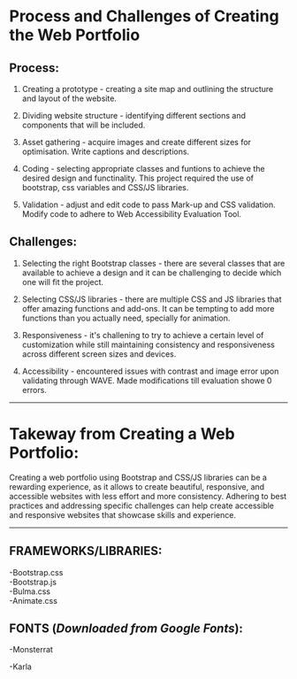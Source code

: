 # Process and Challenges of Creating the Web Portfolio

## Process:

1. Creating a prototype - creating a site map and outlining the structure and layout of the website. 

2. Dividing website structure - identifying different sections and components that will be included.

3. Asset gathering - acquire images and create different sizes for optimisation. Write captions and descriptions.

4. Coding - selecting appropriate classes and funtions to achieve the desired design and functinality. This project required the use of bootstrap, css variables and CSS/JS libraries. 

5. Validation - adjust and edit code to pass Mark-up and CSS validation. Modify code to adhere to Web Accessibility
Evaluation Tool.


## Challenges:

1. Selecting the right Bootstrap classes - there are several classes that are available to achieve a design and it can be challenging to decide which one will fit the project.

2. Selecting CSS/JS libraries - there are multiple CSS and JS libraries that offer amazing functions and add-ons. It can be tempting to add more functions than you actually need, specially for animation.

3. Responsiveness - it's challening to try to achieve a certain level of customization while still maintaining consistency and responsiveness across different screen sizes and devices. 

4. Accessibility - encountered issues with contrast and image error upon validating through WAVE. Made modifications till evaluation showe 0 errors.

-----------------------------------------------------------------------------------------------

# Takeway from Creating a Web Portfolio:

Creating a web portfolio using Bootstrap and CSS/JS libraries can be a rewarding experience, as it allows to create beautiful, responsive, and accessible websites with less effort and more consistency. Adhering to best practices and addressing specific challenges can help create accessible and responsive websites that showcase skills and experience.

-----------------------------------------------------------------------------------------------

## FRAMEWORKS/LIBRARIES:

-Bootstrap.css <br>
-Bootstrap.js <br>
-Bulma.css <br>
-Animate.css <br>


## FONTS (*Downloaded from Google Fonts*):

-Monsterrat 

-Karla 







